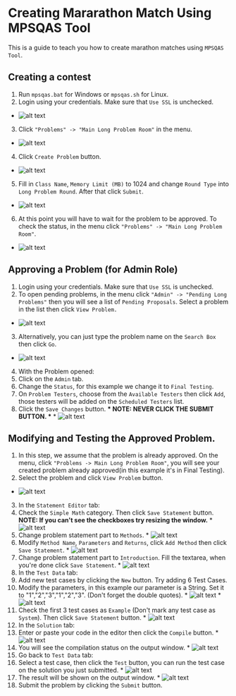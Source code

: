 Creating Mararathon Match Using MPSQAS Tool
================

This is a guide to teach you how to create marathon matches using `MPSQAS Tool`. 

## Creating a contest

1. Run `mpsqas.bat` for Windows or `mpsqas.sh` for Linux. 
2. Login using your credentials. Make sure that `Use SSL` is unchecked.
  * ![alt text](https://github.com/macs054/TC-Wiki-Creation/blob/master/img-wiki/marathon-mpsqa/mpsqa_login.png "Login")
3. Click `"Problems" -> "Main Long Problem Room"` in the menu. 
  * ![alt text](https://github.com/macs054/TC-Wiki-Creation/blob/master/img-wiki/marathon-mpsqa/mpsqa_problems.png "Problems tab")
4. Click `Create Problem` button. 
  * ![alt text](https://github.com/macs054/TC-Wiki-Creation/blob/master/img-wiki/marathon-mpsqa/mpsqa_create_problem.png "Create Problem")
5. Fill in `Class Name`, `Memory Limit (MB)` to 1024 and change `Round Type` into `Long Problem Round`. After that click `Submit`.
  * ![alt text](https://github.com/macs054/TC-Wiki-Creation/blob/master/img-wiki/marathon-mpsqa/mpsqa_new_problem.png "New Problem")
6. At this point you will have to wait for the problem to be approved. To check the status, in the menu click `"Problems" -> "Main Long Problem Room"`. 
  * ![alt text](https://github.com/macs054/TC-Wiki-Creation/blob/master/img-wiki/marathon-mpsqa/mpsqa_pending_problem.PNG "Pending Problem")

## Approving a Problem (for Admin Role)
1. Login using your credentials. Make sure that `Use SSL` is unchecked.
2. To open pending problems, in the menu click `"Admin" -> "Pending Long Problems"` then you will see a list of `Pending Proposals`. Select a problem in the list then click `View Problem.`
  * ![alt text](https://github.com/macs054/TC-Wiki-Creation/blob/master/img-wiki/marathon-mpsqa/mpsqa_pending_proposals.PNG "Pending Proposals")
3. Alternatively, you can just type the problem name on the `Search Box` then click `Go`.
  * ![alt text](https://github.com/macs054/TC-Wiki-Creation/blob/master/img-wiki/marathon-mpsqa/mpsqa_search.PNG "Search")
4. With the Problem opened:
  1. Click on the `Admin` tab.
  2. Change the `Status`, for this example we change it to `Final Testing`.
  3. On `Problem Testers`, choose from the `Available Testers` then click `Add`, those testers will be added on the `Scheduled Testers` list.
  4. Click the `Save Changes` button. <strong>* NOTE: NEVER CLICK THE SUBMIT BUTTON. *</strong>
    * ![alt text](https://github.com/macs054/TC-Wiki-Creation/blob/master/img-wiki/marathon-mpsqa/mpsqa_problem_approve.png "Problem Approve")

## Modifying and Testing the Approved Problem.
1. In this step, we assume that the problem is already approved. On the menu, click `"Problems -> Main Long Problem Room"`, you will see your created problem already approved(in this example it's in Final Testing).
2. Select the problem and click `View Problem` button.
  * ![alt text](https://github.com/macs054/TC-Wiki-Creation/blob/master/img-wiki/marathon-mpsqa/mpsqa_problem_final.PNG "Problem Status")
3. In the `Statement Editor` tab: 
  1. Check the `Simple Math` category. Then click `Save Statement` button. <strong>NOTE: If you can't see the checkboxes try resizing the window.</strong>
    * ![alt text](https://github.com/macs054/TC-Wiki-Creation/blob/master/img-wiki/marathon-mpsqa/mpsqa_simple_math.png "Simple Math")
  2. Change problem statement part to `Methods`.
    * ![alt text](https://github.com/macs054/TC-Wiki-Creation/blob/master/img-wiki/marathon-mpsqa/mpsqa_methods.png "Methods")
  3. Modify `Method Name`, `Parameters` and `Returns`, click `Add Method` then click `Save Statement`.
    * ![alt text](https://github.com/macs054/TC-Wiki-Creation/blob/master/img-wiki/marathon-mpsqa/mpsqa_method_save.png "Modify Method")
  4. Change problem statement part to `Introduction`. Fill the textarea, when you're done click `Save Statement`.
    * ![alt text](https://github.com/macs054/TC-Wiki-Creation/blob/master/img-wiki/marathon-mpsqa/mpsqa_introduction.PNG "Introductiom")
4. In the `Test Data` tab:
  1. Add new test cases by clicking the `New` button. Try adding 6 Test Cases.
  2. Modify the parameters, in this example our parameter is a String. Set it to "1","2","3","1","2","3". (Don't forget the double quotes).
    * ![alt text](https://github.com/macs054/TC-Wiki-Creation/blob/master/img-wiki/marathon-mpsqa/mpsqa_test_string1.png "String Parameter 1")
    * ![alt text](https://github.com/macs054/TC-Wiki-Creation/blob/master/img-wiki/marathon-mpsqa/mpsqa_test_string2.png "String Parameter 2")
  3. Check the first 3 test cases as `Example` (Don't mark any test case as `System`). Then click `Save Statement` button.
    * ![alt text](https://github.com/macs054/TC-Wiki-Creation/blob/master/img-wiki/marathon-mpsqa/mpsqa_test_example.png "Check firs 3 Test Case as Example")
5. In the `Solution` tab:
  1. Enter or paste your code in the editor then click the `Compile` button.
    * ![alt text](https://github.com/macs054/TC-Wiki-Creation/blob/master/img-wiki/marathon-mpsqa/mpsqa_compile.png "Compile")
  2. You will see the compilation status on the output window.
    * ![alt text](https://github.com/macs054/TC-Wiki-Creation/blob/master/img-wiki/marathon-mpsqa/mpsqa_compile_status.png "Compile Status")
6. Go back to `Test Data` tab:
  1. Select a test case, then click the `Test` button, you can run the test case on the solution you just submitted.
    * ![alt text](https://github.com/macs054/TC-Wiki-Creation/blob/master/img-wiki/marathon-mpsqa/mpsqa_test_code.png "Test Solution")
  2. The result will be shown on the output window.
    * ![alt text](https://github.com/macs054/TC-Wiki-Creation/blob/master/img-wiki/marathon-mpsqa/mpsqa_test_output.png "Test Output")
7. Submit the problem by clicking the `Submit` button.






